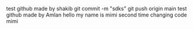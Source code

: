 test github made by shakib
git commit -m "sdks" 
git push origin main 
test github made by Amlan
hello my name is mimi
second time changing code mimi
